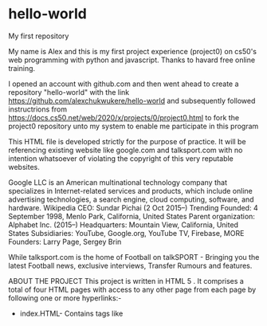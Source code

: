 # hello-world

My first repository

My name is Alex and this is my first project experience (project0) on cs50's web programming with python and javascript. Thanks to havard free online training.

I opened an account with github.com and then went ahead to create a repository "hello-world" with the link https://github.com/alexchukwukere/hello-world and subsequently followed instructrions from https://docs.cs50.net/web/2020/x/projects/0/project0.html to fork the project0 repository unto my system to enable me participate  in this program

This HTML file is developed strictly for the purpose of practice. It will be referencing existing website like google.com and talksport.com with no intention whatsoever of violating the copyright of this very reputable websites.

Google LLC is an American multinational technology company that specializes in Internet-related services and products, which include online advertising technologies, a search engine, cloud computing, software, and hardware. Wikipedia
CEO: Sundar Pichai (2 Oct 2015–) Trending
Founded: 4 September 1998, Menlo Park, California, United States
Parent organization: Alphabet Inc. (2015–)
Headquarters: Mountain View, California, United States
Subsidiaries: YouTube, Google.org, YouTube TV, Firebase, MORE
Founders: Larry Page, Sergey Brin

While talksport.com is the home of Football on talkSPORT - Bringing you the latest Football news, exclusive interviews, Transfer Rumours and features.

ABOUT THE PROJECT
This project is written in HTML 5 <!DOCTYPE html>. It comprises a total of four HTML pages with access to any other page from each page by following one or more hyperlinks:-

* index.HTML-
Contains tags like <html> <nav> <head> <title> <link rel="stylesheet" href="styles.css"> <img src=""> <div id=""> <h1 id=""> <datalist id="">
<ul id=""> <input type="text"> <input type="password">
<input type="number"> <A HREF="https://google.com">Google search</A> <h1> <h2> <h3> <h4> <input type="radio"> <div> <style> <ol> <Ul> <li> <form> <datalist> <option value> <p> and <body>.

* premiereleague.HTML-
Contains tags like <style> <h1> <link rel="stylesheet" href="styles.css"> <body>
<img src=""> <form> <input type="text"> <input type="password">
<A HREF="https://google.com">Google search</A> <A HREF="index.html">HOME</A>
<A HREF=""> <table> <tr> <th> <td> <div class="">

* divisionone.HTML-
Contains tags like <style> <link rel="stylesheet" href="styles.css"> <body> <img src=""> <A HREF=""> <form> <input type="text"> <input type="number"> <input type="password"> <button> <h1> <h3> <table> <th> <tr> <td> <div class="">

* divisiontwo.HTML
Each page is linked to a styles.css stylesheet. It also contains a stylesheet file "stylesheet.css".
